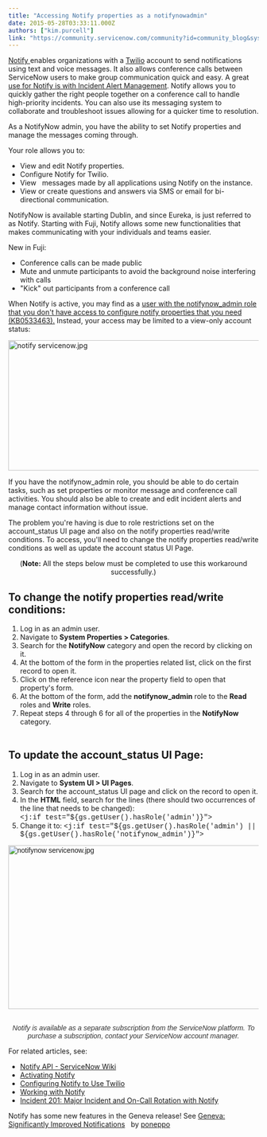 ```yaml
---
title: "Accessing Notify properties as a notifynowadmin"
date: 2015-05-28T03:33:11.000Z
authors: ["kim.purcell"]
link: "https://community.servicenow.com/community?id=community_blog&sys_id=c1bd2aa9dbd0dbc01dcaf3231f9619fc"
---
```

<p><a title="ki.servicenow.com/index.php?title=Notify#gsc.tab=0" href="http://wiki.servicenow.com/index.php?title=Notify#gsc.tab=0">Notify </a>enables organizations with a <a title="ww.twilio.com/" href="https://www.twilio.com/">Twilio</a> account to send notifications using text and voice messages. It also allows conference calls between ServiceNow users to make group communication quick and easy. A great <a title="ki.servicenow.com/index.php?title=Using_Notify_with_Incident_Alert_Management#gsc.tab=0" href="http://wiki.servicenow.com/index.php?title=Using_Notify_with_Incident_Alert_Management#gsc.tab=0">use for Notify is with Incident Alert Management</a>. Notify allows you to quickly gather the right people together on a conference call to handle high-priority incidents. You can also use its messaging system to collaborate and troubleshoot issues allowing for a quicker time to resolution.</p><p></p><p>As a NotifyNow admin, you have the ability to set Notify properties and manage the messages coming through.</p><p>Your role allows you to:</p><ul><li>View and edit Notify properties.</li><li>Configure Notify for Twilio.</li><li>View   messages made by all applications using Notify on the instance.</li><li>View or create questions and answers via SMS or email for bi-directional communication.</li></ul><p></p><p>NotifyNow is available starting Dublin, and since Eureka, is just referred to as Notify. Starting with Fuji, Notify allows some new functionalities that makes communicating with your individuals and teams easier.</p><p></p><p>New in Fuji:</p><ul><li>Conference calls can be made public</li><li>Mute and unmute participants to avoid the background noise interfering with calls</li><li>"Kick" out participants from a conference call</li></ul><p></p><p>When Notify is active, you may find as a <a title="i.service-now.com/kb_view.do?sysparm_article=KB0533463" href="https://hi.service-now.com/kb_view.do?sysparm_article=KB0533463">user with the notifynow_admin role that you don't have access to configure notify properties that you need (KB0533463).</a> Instead, your access may be limited to a view-only account status:</p><p><img   alt="notify servicenow.jpg" class="image-3 jive-image" src="165afc0adb9cdfc068c1fb651f961958.iix" style="height: 262px; width: 620px; display: block; margin-left: auto; margin-right: auto;"/></p><p>If you have the notifynow_admin role, you should be able to do certain tasks, such as set properties or monitor message and conference call activities. You should also be able to create and edit incident alerts and manage contact information without issue.</p><p></p><p>The problem you're having is due to role restrictions set on the account_status UI page and also on the notify properties read/write conditions. To access, you'll need to change the notify properties read/write conditions as well as update the account status UI Page.</p><p></p><p style="text-align: center;">(<strong>Note:</strong> All the steps below must be completed to use this workaround successfully.)</p><p></p><h2>To change the notify properties read/write conditions:</h2><ol><li>Log in as an admin user.</li><li>Navigate to <strong>System Properties &gt; Categories</strong>.</li><li>Search for the <strong>NotifyNow</strong> category and open the record by clicking on it.</li><li>At the bottom of the form in the properties related list, click on the first record to open it.</li><li>Click on the reference icon near the property field to open that property's form.</li><li>At the bottom of the form, add the <strong>notifynow_admin</strong> role to the <strong>Read</strong> roles and <strong>Write</strong> roles.</li><li>Repeat steps 4 through 6 for all of the properties in the <strong>NotifyNow</strong> category.<br/><br/></li></ol><h2>To update the account_status UI Page:</h2><ol><li>Log in as an admin user.</li><li>Navigate to <strong>System UI &gt; UI Pages</strong>.</li><li>Search for the account_status UI page and click on the record to open it.</li><li>In the <strong>HTML</strong> field, search for the lines (there should two occurrences of the line that needs to be changed): <br/><span style="font-family: 'courier new', courier;">&lt;j:if test="${gs.getUser().hasRole('admin')}"&gt;</span></li><li>Change it to: <span style="font-family: 'courier new', courier;">&lt;j:if test="${gs.getUser().hasRole('admin') || ${gs.getUser().hasRole('notifynow_admin')}"&gt;</span></li></ol><p></p><p><span style="font-family: arial,helvetica,sans-serif;"><img   alt="notifynow servicenow.jpg" class="image-2 jive-image" src="470e1d02db10df048c8ef4621f9619be.iix" style="height: 329px; width: 620px; display: block; margin-left: auto; margin-right: auto;"/><br/></span></p><p></p><p style="text-align: center;"><span style="color: #333333; font-size: 14px; font-family: Omnes-pro, Arial, Verdana, sans-serif;"><em>Notify is available as a separate subscription from the ServiceNow platform. To purchase a subscription, contact your ServiceNow account manager.</em></span></p><p></p><p>For related articles, see:</p><ul><li><a href="http://wiki.servicenow.com/index.php?title=Notify_API#gsc.tab=0" title="http://wiki.servicenow.com/index.php?title=Notify_API#gsc.tab=0">Notify API - ServiceNow Wiki</a></li><li><a title="ki.servicenow.com/index.php?title=Notify#Activating_Notify" href="http://wiki.servicenow.com/index.php?title=Notify#Activating_Notify">Activating Notify</a></li><li><a title="ki.servicenow.com/index.php?title=Administering_Notify#Configuring_Notify_to_Use_Twilio&gsc.tab=0" href="http://wiki.servicenow.com/index.php?title=Administering_Notify#Configuring_Notify_to_Use_Twilio&amp;gsc.tab=0">Configuring Notify to Use Twilio</a></li><li><a title="ki.servicenow.com/index.php?title=Notify#Working_with_Notify" href="http://wiki.servicenow.com/index.php?title=Notify#Working_with_Notify">Working with Notify</a></li><li><a title="Incident 201: Major Incident and On-Call Rotation with Notify" __default_attr="2852" __jive_macro_name="document" class="jive_macro jive_macro_document" data-orig-content="Incident 201: Major Incident and On-Call Rotation with Notify" data-renderedposition="1909.3125_38_400_16" href="/community?id=community_article&sys_id=f0fc62a5dbd0dbc01dcaf3231f9619fa">Incident 201: Major Incident and On-Call Rotation with Notify</a></li></ul><p></p><p></p><p></p><p>Notify has some new features in the Geneva release! See <a title="Geneva: Significantly Improved Notifications" __default_attr="5102" __jive_macro_name="blogpost" class="jive_macro jive_macro_blogpost" data-orig-content="Geneva: Significantly Improved Notifications" data-renderedposition="1996.109375_368.1356201171875_297_16" href="/community?id=community_blog&sys_id=09cc2265dbd0dbc01dcaf3231f961919">Geneva: Significantly Improved Notifications</a>   by <a title="poneppo" __default_attr="36847" __jive_macro_name="user" class="jive-link-profile-small jive_macro jive_macro_user" data-id="36847" data-objecttype="3" data-orig-content="poneppo" data-renderedposition="1996.109375_691.0192260742188_76_16" data-type="person" href="/community?id=community_user_profile&user=b22f4265db181fc09c9ffb651f9619f5">poneppo</a></p>